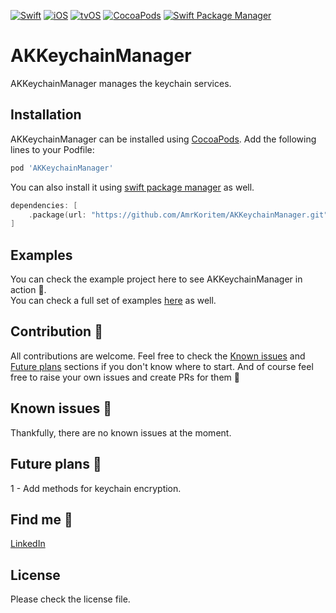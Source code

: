 [![Swift](https://img.shields.io/badge/Swift-5.0+-orange?style=flat-square)](https://img.shields.io/badge/Swift-5.0+-Orange?style=flat-square)
[![iOS](https://img.shields.io/badge/iOS-Platform-blue?style=flat-square)](https://img.shields.io/badge/iOS-Platform-Blue?style=flat-square)
[![tvOS](https://img.shields.io/badge/tvOS-Platform-blue?style=flat-square)](https://img.shields.io/badge/tvOS-Platform-Blue?style=flat-square)
[![CocoaPods](https://img.shields.io/badge/CocoaPods-Support-yellow?style=flat-square)](https://img.shields.io/badge/CocoaPods-Support-Yellow?style=flat-square)
[![Swift Package Manager](https://img.shields.io/badge/Swift_Package_Manager-Support-yellow?style=flat-square)](https://img.shields.io/badge/Swift_Package_Manager-Support-Yellow?style=flat-square)

# AKKeychainManager

AKKeychainManager manages the keychain services.<br>

## Installation

AKKeychainManager can be installed using [CocoaPods](https://cocoapods.org). Add the following lines to your Podfile:
```ruby
pod 'AKKeychainManager'
```

You can also install it using [swift package manager](https://developer.apple.com/documentation/xcode/adding_package_dependencies_to_your_app) as well.
```swift
dependencies: [
    .package(url: "https://github.com/AmrKoritem/AKKeychainManager.git", .upToNextMajor(from: "1.0.0"))
]
```

## Examples

You can check the example project here to see AKKeychainManager in action 🥳.<br>
You can check a full set of examples [here](https://github.com/AmrKoritem/AKLibrariesExamples) as well.

## Contribution 🎉

All contributions are welcome. Feel free to check the [Known issues](https://github.com/AmrKoritem/AKKeychainManager#known-issues) and [Future plans](https://github.com/AmrKoritem/AKKeychainManager#future-plans) sections if you don't know where to start. And of course feel free to raise your own issues and create PRs for them 💪

## Known issues 🫣

Thankfully, there are no known issues at the moment.

## Future plans 🧐

1 - Add methods for keychain encryption.

## Find me 🥰

[LinkedIn](https://www.linkedin.com/in/amr-koritem-976bb0125/)

## License

Please check the license file.
